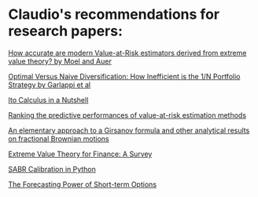 # Claudio's recommendations for research papers:

[How accurate are modern Value-at-Risk estimators derived from extreme value theory? by Moel and Auer](https://link.springer.com/article/10.1007/s11156-017-0652-y)

[Optimal Versus Naive Diversification: How Inefficient is the 1/N Portfolio Strategy by Garlappi et al](https://academic.oup.com/rfs/article-abstract/22/5/1915/1592901?redirectedFrom=fulltext)

[Ito Calculus in a Nutshell](http://quantum.phys.cmu.edu/QIP/ito_calculus.pdf)

[Ranking the predictive performances of value-at-risk
estimation methods](https://www.sciencedirect.com/science/article/abs/pii/S0169207012000027)

[An elementary approach to a Girsanov formula and other analytical results on fractional Brownian motions](https://www.jstor.org/stable/3318691?seq=1#metadata_info_tab_contents)

[Extreme Value Theory for Finance: A Survey](https://ideas.repec.org/p/bdi/opques/qef_99_11.html)

[SABR Calibration in Python](https://papers.ssrn.com/sol3/papers.cfm?abstract_id=2725485)

[The Forecasting Power of Short-term Options](https://papers.ssrn.com/sol3/papers.cfm?abstract_id=3622433)
